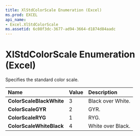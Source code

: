 ```yaml
---
title: XlStdColorScale Enumeration (Excel)
ms.prod: EXCEL
api_name:
- Excel.XlStdColorScale
ms.assetid: 6c08f3dc-3677-ad94-3664-d1874d84aadc
---
```



# XlStdColorScale Enumeration (Excel)

Specifies the standard color scale.



|**Name**|**Value**|**Description**|
|:-----|:-----|:-----|
| **ColorScaleBlackWhite**|3|Black over White.|
| **ColorScaleGYR**|2|GYR.|
| **ColorScaleRYG**|1|RYG.|
| **ColorScaleWhiteBlack**|4|White over Black.|

